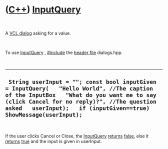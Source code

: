 
 

 

 

 

 

([C++](Cpp.md)) [InputQuery](CppVclInputQuery.md)
===================================================

 

A [VCL dialog](CppVclDialog.md) asking for a value.

 

To use [InputQuery](CppVclInputQuery.md) , [\#include](CppInclude.md)
the [header file](CppHeaderFile.md) dialogs.hpp.

 

  --------------------------------------------------------------------------------------------------------------------------------------------------------------------------------------------------------------------------------------------------------------
  ` String userInput = ""; const bool inputGiven = InputQuery(   "Hello World", //The caption of the InputBox   "What do you want me to say (click Cancel for no reply)?", //The question asked   userInput);   if (inputGiven==true) ShowMessage(userInput);`
  --------------------------------------------------------------------------------------------------------------------------------------------------------------------------------------------------------------------------------------------------------------

 

If the user clicks Cancel or Close, the
[InputQuery](CppVclInputQuery.md) [returns](CppReturn.md)
[false](CppFalse.md), else it [returns](CppReturn.md)
[true](CppTrue.md) and the input is given in userInput.

 

 

 

 

 

 

